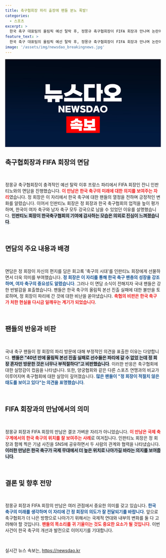 ```yaml
---
title: 축구협회장 파리 출장에 팬들 분노 폭발!
categories:
  - 스포츠
excerpt: >
  한국 축구 대표팀의 올림픽 예선 탈락 후, 정몽규 축구협회장이 FIFA 회장과 만나며 논란이 일고 있습니다. 팬들은 축협의 무책임함을 비난하며 냉담한 반응을 보이고 있습니다. 이 상황의 심각성을 확인하세요!
feature_text: >
  한국 축구 대표팀의 올림픽 예선 탈락 후, 정몽규 축구협회장이 FIFA 회장과 만나며 논란이 일고 있습니다. 팬들은 축협의 무책임함을 비난하며 냉담한 반응을 보이고 있습니다. 이 상황의 심각성을 확인하세요!
image: '/assets/img/newsdao_breakingnews.jpg'
---
```


<p><img src="/assets/img/newsdao_breakingnews.jpg" alt="ontimetimes 속보" /></p>

<h2 data-ke-size="size26">축구협회장과 FIFA 회장의 면담</h2>

<p data-ke-size="size16">&nbsp;</p>

<p>정몽규 축구협회장이 충격적인 예선 탈락 이후 프랑스 파리에서 FIFA 회장인 잔니 인판티노와의 면담을 진행했습니다. <b><span style="color: #ee2323;">이 만남은 한국 축구의 미래에 대한 의지를 보여주는 자리</span></b>였습니다. 정 회장은 이 자리에서 한국 축구에 대한 팬들의 열정을 전하며 긍정적인 변화를 알렸습니다. 이어서 인판티노 회장은 정 회장과 한국 축구협회의 업적을 높이 평가하며, 한국이 여자 축구와 남자 축구 모두 강국으로 남을 수 있었던 이유를 설명했습니다. <b><span style="background-color: #21538527;">인판티노 회장이 한국축구협회의 기여에 감사하는 모습은 의외로 진심이 느껴졌습니다</span></b>.</p>

<p data-ke-size="size16">&nbsp;</p>

<h2 data-ke-size="size26">면담의 주요 내용과 배경</h2>

<p data-ke-size="size16">&nbsp;</p>

<p>면담은 정 회장이 자신의 편지를 담은 회고록 '축구의 시대'를 인판티노 회장에게 선물하면서 더욱 의미를 부여했습니다. <b><span style="color: #1a5490;">정 회장은 이 자리를 통해 한국 축구 팬층의 성장을 강조하며, 여자 축구의 중요성도 알렸습니다</span></b>. 그러나 이 면담 소식이 전해지자 국내 팬들은 강한 반발감을 표출했습니다. 팬들은 한국 축구의 올림픽 본선 진출 실패에 대한 불만을 토로하며, 정 회장이 파리에 간 것에 대한 비난을 쏟아냈습니다. <b><span style="color: #ee2323;">축협의 비판은 한국 축구가 처한 현실을 다시금 일깨우는 계기가 되었습니다</span></b>.</p>

<p data-ke-size="size16">&nbsp;</p>

<h2 data-ke-size="size26">팬들의 반응과 비판</h2>

<p data-ke-size="size16">&nbsp;</p>

<p>국내 축구 팬들이 정 회장의 파리 방문에 대해 부정적인 의견을 표출한 이유는 다양합니다. <b><span style="background-color: #21538527;">팬들은 "40년 만에 올림픽 본선 진출 실패로 선수들은 파리에 갈 수 없었 는데 정 회장 혼자만 방문한 것은 너무나 부적절하다"고 비판했습니다</span></b>. 이러한 반응은 축구협회에 대한 실망감이 컸음을 나타냅니다. 또한, 양궁협회와 같은 다른 스포츠 연맹과의 비교가 이루어지며 축구협회에 대한 실망이 깊어졌습니다. <b><span style="color: #1a5490;">많은 팬들이 "정 회장이 적절치 않은 태도를 보이고 있다"는 의견을 표명했습니다</span></b>.</p>

<p data-ke-size="size16">&nbsp;</p>

<h2 data-ke-size="size26">FIFA 회장과의 만남에서의 의미</h2>

<p data-ke-size="size16">&nbsp;</p>

<p>정몽규 회장과 FIFA 회장의 만남은 결코 가벼운 자리가 아니었습니다. <b><span style="color: #ee2323;">이 만남은 국제 축구계에서의 한국 축구의 위치를 잘 보여주는 사례</span></b>로 여겨집니다. 인판티노 회장은 정 회장과 함께 찍은 기념 사진을 SNS에 공유하면서 두 사람의 관계와 협력을 나타냈습니다. <b><span style="background-color: #21538527;">이러한 만남은 한국 축구가 국제 무대에서 더 높은 위치로 나아가길 바라는 의지를 보여줍니다</span></b>.</p>

<p data-ke-size="size16">&nbsp;</p>

<h2 data-ke-size="size26">결론 및 향후 전망</h2>

<p data-ke-size="size16">&nbsp;</p>

<p>정몽규 회장과 FIFA 회장의 만남은 여러 관점에서 중요한 의미를 갖고 있습니다. <b><span style="color: #1a5490;">한국 축구의 미래를 생각하며 이 자리에 간 정 회장의 의도가 잘 전달되기를 바랍니다</span></b>. 앞으로 축구협회가 더 나은 방향으로 나아가기 위해서는 국제적 연대와 내부의 변화를 둘 다 고려해야 할 것입니다. <b><span style="color: #ee2323;">팬들의 목소리를 귀 기울이는 것도 중요한 요소가 될 것입니다</span></b>. 이번 사건이 한국 축구의 개선과 발전으로 이어지기를 기대합니다.</p>

<p data-ke-size="size16">&nbsp;</p>
실시간 뉴스 속보는, <a href="https://newsdao.kr" rel="dofollow">https://newsdao.kr</a>


